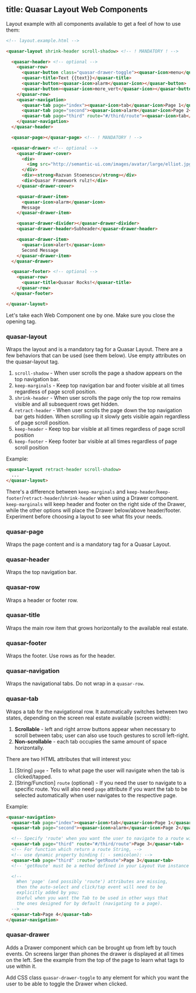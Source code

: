 title: Quasar Layout Web Components
---

Layout example with all components available to get a feel of how to use them:

``` html
<!-- layout.example.html -->

<quasar-layout shrink-header scroll-shadow> <!-- ! MANDATORY ! -->

  <quasar-header> <!-- optional -->
    <quasar-row>
      <quasar-button class="quasar-drawer-toggle"><quasar-icon>menu</quasar-icon></quasar-button>
      <quasar-title>Text {{text}}</quasar-title>
      <quasar-button><quasar-icon>alarm</quasar-icon></quasar-button>
      <quasar-button><quasar-icon>more_vert</quasar-icon></quasar-button>
    </quasar-row>
    <quasar-navigation>
      <quasar-tab page="index"><quasar-icon>tab</quasar-icon>Page 1</quasar-tab>
      <quasar-tab page="second"><quasar-icon>alarm</quasar-icon>Page 2</quasar-tab>
      <quasar-tab page="third" route="#/third/route"><quasar-icon>tab</quasar-icon>Page 3</quasar-tab>
    </quasar-navigation>
  </quasar-header>

  <quasar-page></quasar-page> <!-- ! MANDATORY ! -->

  <quasar-drawer> <!-- optional -->
    <quasar-drawer-cover>
      <div>
        <img src="http://semantic-ui.com/images/avatar/large/elliot.jpg" width="100px" height="100px" style="border-radius: 50px; margin-bottom: 20px">
      </div>
      <div><strong>Razvan Stoenescu</strong></div>
      <div>Quasar Framework rulz!</div>
    </quasar-drawer-cover>

    <quasar-drawer-item>
      <quasar-icon>alarm</quasar-icon>
      Message
    </quasar-drawer-item>

    <quasar-drawer-divider></quasar-drawer-divider>
    <quasar-drawer-header>Subheader</quasar-drawer-header>

    <quasar-drawer-item>
      <quasar-icon>alert</quasar-icon>
      Second Message
    </quasar-drawer-item>
  </quasar-drawer>

  <quasar-footer> <!-- optional -->
    <quasar-row>
      <quasar-title>Quasar Rocks!</quasar-title>
    </quasar-row>
  </quasar-footer>

</quasar-layout>
```

Let's take each Web Component one by one. Make sure you close the opening tag.

### quasar-layout
Wraps the layout and is a mandatory tag for a Quasar Layout. There are a few behaviors that can be used (see them below). Use empty attributes on the quasar-layout tag.

1. `scroll-shadow` - When user scrolls the page a shadow appears on the top navigation bar.
2. `keep-marginals` - Keep top navigation bar and footer visible at all times regardless of page scroll position.
3. `shrink-header` - When user scrolls the page only the top row remains visible and all subsequent rows get hidden.
4. `retract-header` - When user scrolls the page down the top navigation bar gets hidden. When scrolling up it slowly gets visible again regardless of page scroll position.
5. `keep-header` - Keep top bar visible at all times regardless of page scroll position
6. `keep-footer` - Keep footer bar visible at all times regardless of page scroll position

Example:
``` html
<quasar-layout retract-header scroll-shadow>
  ...
</quasar-layout>
```

There's a difference between `keep-marginals` and `keep-header`/`keep-footer`/`retract-header`/`shrink-header` when using a Drawer component. `keep-marginals` will keep header and footer on the right side of the Drawer, while the other options will place the Drawer below/above header/footer. Experiment before choosing a layout to see what fits your needs.

### quasar-page
Wraps the page content and is a mandatory tag for a Quasar Layout.

### quasar-header
Wraps the top navigation bar.

### quasar-row
Wraps a header or footer row.

### quasar-title
Wraps the main row item that grows horizontally to the available real estate.

### quasar-footer
Wraps the footer. Use rows as for the header.

### quasar-navigation
Wraps the navigational tabs. Do not wrap in a `quasar-row`.

### quasar-tab
Wraps a tab for the navigational row. It automatically switches between two states, depending on the screen real estate available (screen width):

1. **Scrollable** - left and right arrow buttons appear when necessary to scroll between tabs; user can also use touch gestures to scroll left-right.
2. **Non-scrollable** - each tab occupies the same amount of space horizontally.

There are two HTML attributes that will interest you:
1. [String] `page` - Tells to what page the user will navigate when the tab is clicked/tapped.
2. [String/Function] `route` (optional) - If you need the user to navigate to a specific route. You will also need `page` attribute if you want the tab to be selected automatically when user navigates to the respective page.

Example:
``` html
<quasar-navigation>
  <quasar-tab page="index"><quasar-icon>tab</quasar-icon>Page 1</quasar-tab>
  <quasar-tab page="second"><quasar-icon>alarm</quasar-icon>Page 2</quasar-tab>

  <!-- Specify 'route' when you want the user to navigate to a route with parameters -->
  <quasar-tab page="third" route="#/third/route">Page 3</quasar-tab>
  <!-- For function which return a route String, -->
  <!-- use dynamic property binding (: - semicolon): -->
  <quasar-tab page="third" :route="getRoute">Page 3</quasar-tab>
  <!-- 'getRoute' must be a method defined in your Layout Vue instance -->

  <!--
    When 'page' (and possibly 'route') attributes are missing,
    then the auto-select and click/tap event will need to be
    explicitly added by you;
    Useful when you want the Tab to be used in other ways that
    the ones designed for by default (navigating to a page).
  -->
  <quasar-tab>Page 4</quasar-tab>
</quasar-navigation>
```

### quasar-drawer
Adds a Drawer component which can be brought up from left by touch events. On screens larger than phones the drawer is displayed at all times on the left. See the example from the top of the page to learn what tags to use within it.

Add CSS class `quasar-drawer-toggle` to any element for which you want the user to be able to toggle the Drawer when clicked.
